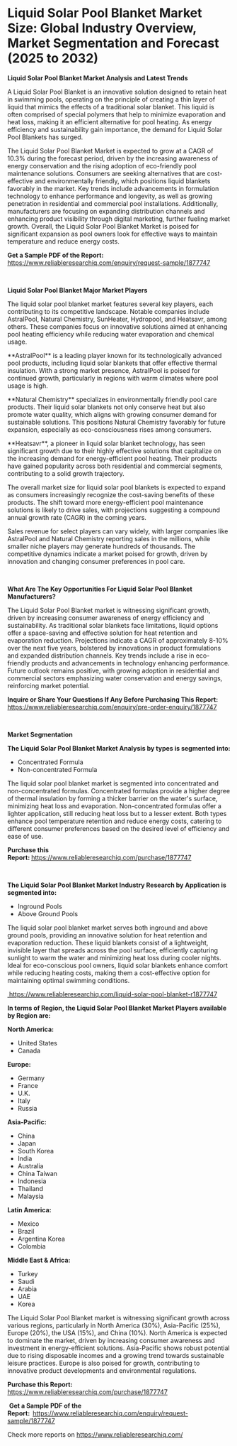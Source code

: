<p><h1>Liquid Solar Pool Blanket Market Size: Global Industry Overview, Market Segmentation and Forecast (2025 to 2032)</h1></p><p><strong>Liquid Solar Pool Blanket Market Analysis and Latest Trends</strong></p>
<p><p>A Liquid Solar Pool Blanket is an innovative solution designed to retain heat in swimming pools, operating on the principle of creating a thin layer of liquid that mimics the effects of a traditional solar blanket. This liquid is often comprised of special polymers that help to minimize evaporation and heat loss, making it an efficient alternative for pool heating. As energy efficiency and sustainability gain importance, the demand for Liquid Solar Pool Blankets has surged.</p><p>The Liquid Solar Pool Blanket Market is expected to grow at a CAGR of 10.3% during the forecast period, driven by the increasing awareness of energy conservation and the rising adoption of eco-friendly pool maintenance solutions. Consumers are seeking alternatives that are cost-effective and environmentally friendly, which positions liquid blankets favorably in the market. Key trends include advancements in formulation technology to enhance performance and longevity, as well as growing penetration in residential and commercial pool installations. Additionally, manufacturers are focusing on expanding distribution channels and enhancing product visibility through digital marketing, further fueling market growth. Overall, the Liquid Solar Pool Blanket Market is poised for significant expansion as pool owners look for effective ways to maintain temperature and reduce energy costs.</p></p>
<p><strong>Get a Sample PDF of the Report:&nbsp;</strong> <a href="https://www.reliableresearchiq.com/enquiry/request-sample/1877747?utm_campaign=2449&utm_medium=2&utm_source=Github&utm_content=ia&utm_term=05042025&utm_id=liquid-solar-pool-blanket">https://www.reliableresearchiq.com/enquiry/request-sample/1877747</a></p>
<p>&nbsp;</p>
<p><strong>Liquid Solar Pool Blanket Major Market Players</strong></p>
<p><p>The liquid solar pool blanket market features several key players, each contributing to its competitive landscape. Notable companies include AstralPool, Natural Chemistry, SunHeater, Hydropool, and Heatsavr, among others. These companies focus on innovative solutions aimed at enhancing pool heating efficiency while reducing water evaporation and chemical usage.</p><p>**AstralPool** is a leading player known for its technologically advanced pool products, including liquid solar blankets that offer effective thermal insulation. With a strong market presence, AstralPool is poised for continued growth, particularly in regions with warm climates where pool usage is high.</p><p>**Natural Chemistry** specializes in environmentally friendly pool care products. Their liquid solar blankets not only conserve heat but also promote water quality, which aligns with growing consumer demand for sustainable solutions. This positions Natural Chemistry favorably for future expansion, especially as eco-consciousness rises among consumers.</p><p>**Heatsavr**, a pioneer in liquid solar blanket technology, has seen significant growth due to their highly effective solutions that capitalize on the increasing demand for energy-efficient pool heating. Their products have gained popularity across both residential and commercial segments, contributing to a solid growth trajectory.</p><p>The overall market size for liquid solar pool blankets is expected to expand as consumers increasingly recognize the cost-saving benefits of these products. The shift toward more energy-efficient pool maintenance solutions is likely to drive sales, with projections suggesting a compound annual growth rate (CAGR) in the coming years. </p><p>Sales revenue for select players can vary widely, with larger companies like AstralPool and Natural Chemistry reporting sales in the millions, while smaller niche players may generate hundreds of thousands. The competitive dynamics indicate a market poised for growth, driven by innovation and changing consumer preferences in pool care.</p></p>
<p>&nbsp;</p>
<p><strong>What Are The Key Opportunities For Liquid Solar Pool Blanket Manufacturers?</strong></p>
<p><p>The Liquid Solar Pool Blanket market is witnessing significant growth, driven by increasing consumer awareness of energy efficiency and sustainability. As traditional solar blankets face limitations, liquid options offer a space-saving and effective solution for heat retention and evaporation reduction. Projections indicate a CAGR of approximately 8-10% over the next five years, bolstered by innovations in product formulations and expanded distribution channels. Key trends include a rise in eco-friendly products and advancements in technology enhancing performance. Future outlook remains positive, with growing adoption in residential and commercial sectors emphasizing water conservation and energy savings, reinforcing market potential.</p></p>
<p><strong>Inquire or Share Your Questions If Any Before Purchasing This Report:</strong> <a href="https://www.reliableresearchiq.com/enquiry/pre-order-enquiry/1877747?utm_campaign=2449&utm_medium=2&utm_source=Github&utm_content=ia&utm_term=05042025&utm_id=liquid-solar-pool-blanket">https://www.reliableresearchiq.com/enquiry/pre-order-enquiry/1877747</a></p>
<p>&nbsp;</p>
<p><strong>Market Segmentation</strong></p>
<p><strong>The Liquid Solar Pool Blanket Market Analysis by types is segmented into:</strong></p>
<p><ul><li>Concentrated Formula</li><li>Non-concentrated Formula</li></ul></p>
<p><p>The liquid solar pool blanket market is segmented into concentrated and non-concentrated formulas. Concentrated formulas provide a higher degree of thermal insulation by forming a thicker barrier on the water's surface, minimizing heat loss and evaporation. Non-concentrated formulas offer a lighter application, still reducing heat loss but to a lesser extent. Both types enhance pool temperature retention and reduce energy costs, catering to different consumer preferences based on the desired level of efficiency and ease of use.</p></p>
<p><strong>Purchase this Report:&nbsp;</strong><a href="https://www.reliableresearchiq.com/purchase/1877747?utm_campaign=2449&utm_medium=2&utm_source=Github&utm_content=ia&utm_term=05042025&utm_id=liquid-solar-pool-blanket">https://www.reliableresearchiq.com/purchase/1877747</a></p>
<p>&nbsp;</p>
<p><strong>The Liquid Solar Pool Blanket Market Industry Research by Application is segmented into:</strong></p>
<p><ul><li>Inground Pools</li><li>Above Ground Pools</li></ul></p>
<p><p>The liquid solar pool blanket market serves both inground and above ground pools, providing an innovative solution for heat retention and evaporation reduction. These liquid blankets consist of a lightweight, invisible layer that spreads across the pool surface, efficiently capturing sunlight to warm the water and minimizing heat loss during cooler nights. Ideal for eco-conscious pool owners, liquid solar blankets enhance comfort while reducing heating costs, making them a cost-effective option for maintaining optimal swimming conditions.</p></p>
<p><a href="https://www.reliableresearchiq.com/liquid-solar-pool-blanket-r1877747?utm_campaign=2449&utm_medium=2&utm_source=Github&utm_content=ia&utm_term=05042025&utm_id=liquid-solar-pool-blanket">&nbsp;https://www.reliableresearchiq.com/liquid-solar-pool-blanket-r1877747</a></p>
<p><strong>In terms of Region, the Liquid Solar Pool Blanket Market Players available by Region are:</strong></p>
<p>
    <p> <strong> North America: </strong>
        <ul>
            <li>United States</li>
            <li>Canada</li>
        </ul>
        </p> 
    <p> <strong> Europe: </strong>
        <ul>
            <li>Germany</li>
            <li>France</li>
            <li>U.K.</li>
            <li>Italy</li>
            <li>Russia</li>
        </ul>
        </p> 
    <p> <strong> Asia-Pacific: </strong>
        <ul>
            <li>China</li>
            <li>Japan</li>
            <li>South Korea</li>
            <li>India</li>
            <li>Australia</li>
            <li>China Taiwan</li>
            <li>Indonesia</li>
            <li>Thailand</li>
            <li>Malaysia</li>
        </ul>
        </p> 
    <p> <strong> Latin America: </strong>
        <ul>
            <li>Mexico</li>
            <li>Brazil</li>
            <li>Argentina Korea</li>
            <li>Colombia</li>
        </ul>
        </p> 
    <p> <strong> Middle East & Africa: </strong>
        <ul>
            <li>Turkey</li>
            <li>Saudi</li>
            <li>Arabia</li>
            <li>UAE</li>
            <li>Korea</li>
        </ul>
    </p>
    </p>
<p><p>The Liquid Solar Pool Blanket market is witnessing significant growth across various regions, particularly in North America (30%), Asia-Pacific (25%), Europe (20%), the USA (15%), and China (10%). North America is expected to dominate the market, driven by increasing consumer awareness and investment in energy-efficient solutions. Asia-Pacific shows robust potential due to rising disposable incomes and a growing trend towards sustainable leisure practices. Europe is also poised for growth, contributing to innovative product developments and environmental regulations.</p></p>
<p><strong>Purchase this Report: </strong><a href="https://www.reliableresearchiq.com/purchase/1877747?utm_campaign=2449&utm_medium=2&utm_source=Github&utm_content=ia&utm_term=05042025&utm_id=liquid-solar-pool-blanket">https://www.reliableresearchiq.com/purchase/1877747</a></p>
<p>&nbsp;<strong>Get a Sample PDF of the Report:&nbsp;&nbsp;</strong><a href="https://www.reliableresearchiq.com/enquiry/request-sample/1877747?utm_campaign=2449&utm_medium=2&utm_source=Github&utm_content=ia&utm_term=05042025&utm_id=liquid-solar-pool-blanket">https://www.reliableresearchiq.com/enquiry/request-sample/1877747</a></p>
<p><strong></strong></p>
<p>Check more reports on <a href="https://www.reliableresearchiq.com/?utm_campaign=2449&utm_medium=2&utm_source=Github&utm_content=ia&utm_term=05042025&utm_id=liquid-solar-pool-blanket">https://www.reliableresearchiq.com/</a></p>
